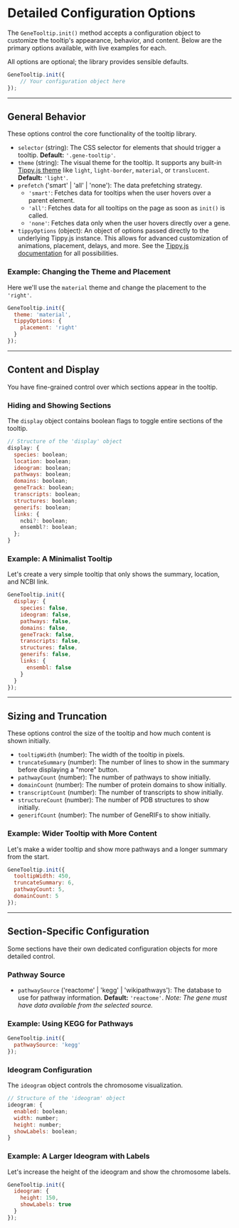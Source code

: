 # Detailed Configuration Options

The `GeneTooltip.init()` method accepts a configuration object to customize the tooltip's appearance, behavior, and content. Below are the primary options available, with live examples for each.

All options are optional; the library provides sensible defaults.

```javascript
GeneTooltip.init({
    // Your configuration object here
});
```

***

## General Behavior

These options control the core functionality of the tooltip library.

* `selector` (string): The CSS selector for elements that should trigger a tooltip. **Default:** `'.gene-tooltip'`.
* `theme` (string): The visual theme for the tooltip. It supports any built-in [Tippy.js theme](https://atomiks.github.io/tippyjs/v6/themes/) like `light`, `light-border`, `material`, or `translucent`. **Default:** `'light'`.
* `prefetch` ('smart' | 'all' | 'none'): The data prefetching strategy.
    * `'smart'`: Fetches data for tooltips when the user hovers over a parent element.
    * `'all'`: Fetches data for all tooltips on the page as soon as `init()` is called.
    * `'none'`: Fetches data only when the user hovers directly over a gene.
* `tippyOptions` (object): An object of options passed directly to the underlying Tippy.js instance. This allows for advanced customization of animations, placement, delays, and more. See the [Tippy.js documentation](https://atomiks.github.io/tippyjs/v6/all-props/) for all possibilities.

### Example: Changing the Theme and Placement

Here we'll use the `material` theme and change the placement to the `'right'`.

```javascript
GeneTooltip.init({
  theme: 'material',
  tippyOptions: {
    placement: 'right'
  }
});
```

<GeneDemoConfigurable uniqueClass="demo-theme" :config="{ theme: 'material', tippyOptions: { placement: 'right' } }" />

***

## Content and Display

You have fine-grained control over which sections appear in the tooltip.

### Hiding and Showing Sections

The `display` object contains boolean flags to toggle entire sections of the tooltip.

```javascript
// Structure of the 'display' object
display: {
  species: boolean;
  location: boolean;
  ideogram: boolean;
  pathways: boolean;
  domains: boolean;
  geneTrack: boolean;
  transcripts: boolean;
  structures: boolean;
  generifs: boolean;
  links: {
    ncbi?: boolean;
    ensembl?: boolean;
  };
}
```

### Example: A Minimalist Tooltip

Let's create a very simple tooltip that only shows the summary, location, and NCBI link.

```javascript
GeneTooltip.init({
  display: {
    species: false,
    ideogram: false,
    pathways: false,
    domains: false,
    geneTrack: false,
    transcripts: false,
    structures: false,
    generifs: false,
    links: {
      ensembl: false
    }
  }
});
```
<GeneDemoConfigurable uniqueClass="demo-display" :config="{ display: { species: false, ideogram: false, pathways: false, domains: false, geneTrack: false, transcripts: false, structures: false, generifs: false, links: { ensembl: false } } }" />

***

## Sizing and Truncation

These options control the size of the tooltip and how much content is shown initially.

* `tooltipWidth` (number): The width of the tooltip in pixels.
* `truncateSummary` (number): The number of lines to show in the summary before displaying a "more" button.
* `pathwayCount` (number): The number of pathways to show initially.
* `domainCount` (number): The number of protein domains to show initially.
* `transcriptCount` (number): The number of transcripts to show initially.
* `structureCount` (number): The number of PDB structures to show initially.
* `generifCount` (number): The number of GeneRIFs to show initially.

### Example: Wider Tooltip with More Content

Let's make a wider tooltip and show more pathways and a longer summary from the start.

```javascript
GeneTooltip.init({
  tooltipWidth: 450,
  truncateSummary: 6,
  pathwayCount: 5,
  domainCount: 5
});
```
<GeneDemoConfigurable uniqueClass="demo-sizing" :config="{ tooltipWidth: 450, truncateSummary: 6, pathwayCount: 5, domainCount: 5 }" />

***

## Section-Specific Configuration

Some sections have their own dedicated configuration objects for more detailed control.

### Pathway Source

* `pathwaySource` ('reactome' | 'kegg' | 'wikipathways'): The database to use for pathway information. **Default:** `'reactome'`. *Note: The gene must have data available from the selected source.*

### Example: Using KEGG for Pathways

```javascript
GeneTooltip.init({
  pathwaySource: 'kegg'
});
```
<GeneDemoConfigurable uniqueClass="demo-pathway" :config="{ pathwaySource: 'kegg' }" />

### Ideogram Configuration

The `ideogram` object controls the chromosome visualization.

```javascript
// Structure of the 'ideogram' object
ideogram: {
  enabled: boolean;
  width: number;
  height: number;
  showLabels: boolean;
}
```

### Example: A Larger Ideogram with Labels

Let's increase the height of the ideogram and show the chromosome labels.

```javascript
GeneTooltip.init({
  ideogram: {
    height: 150,
    showLabels: true
  }
});
```
<GeneDemoConfigurable uniqueClass="demo-ideogram" :config="{ ideogram: { height: 150, showLabels: true } }" />